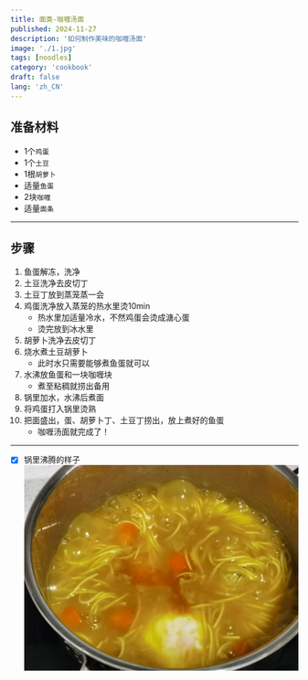 ```yaml
---
title: 面类-咖喱汤面
published: 2024-11-27
description: '如何制作美味的咖喱汤面'
image: './1.jpg'
tags: [noodles]
category: 'cookbook'
draft: false
lang: 'zh_CN'
---
```


## 准备材料
- 1个`鸡蛋`  
- 1个`土豆`  
- 1根`胡萝卜`  
- 适量`鱼蛋`  
- 2块`咖喱`  
- 适量`面条`  

***********

## 步骤  
1. 鱼蛋解冻，洗净   
2. 土豆洗净去皮切丁  
3. 土豆丁放到蒸笼蒸一会  
4. 鸡蛋洗净放入蒸笼的热水里烫10min  
    - 热水里加适量冷水，不然鸡蛋会烫成溏心蛋  
    - 烫完放到冰水里  
5. 胡萝卜洗净去皮切丁  
6. 烧水煮土豆胡萝卜  
    - 此时水只需要能够煮鱼蛋就可以  
7. 水沸放鱼蛋和一块咖喱块  
    - 煮至粘稠就捞出备用  
8. 锅里加水，水沸后煮面  
9. 将鸡蛋打入锅里烫熟  
10. 把面盛出，蛋、胡萝卜丁、土豆丁捞出，放上煮好的鱼蛋  
    - 咖喱汤面就完成了！  

***********

- [x] 锅里沸腾的样子  
![1](./2.jpg)



